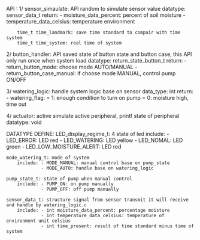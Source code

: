 API :
1/ sensor_simaulate:
  	API random to simulate sensor value
	datatype: sensor_data_t
	return: 
		- moisture_data_percent: percent of soil moisture
		- temperature_data_celsius: temperature environment

        time_t time_landmark: save time standard to compair with time system
        time_t time_system: real time of system

2/ button_handler:
    API saved state of button state and button case, this API only run once when system load
	datatype: return_state_button_t
	return:
		- return_button_mode: choose mode AUTO/MANUAL
		- return_button_case_manual: if choose mode MANUAL, control pump ON/OFF

3/ watering_logic:
    handle system logic base on sensor
    data_type: int
    return: 
        - watering_flag: = 1: enough condition to turn on pump
                         = 0: moisture high, time out

4/ actuator:
	active simulate active peripheral, printf state of peripheral
	datatype: void


DATATYPE DEFINE:
    LED_display_regime_t: 4 state of led
        include: - LED_ERROR: LED red
	             - LED_WATERING: LED yellow
	             - LED_NOMAL: LED green
	             - LED_LOW_MOISTURE_ALERT: LED red

    mode_watering_t: mode of system
        include: - MODE_MANUAL: manual control base on pump_state 
                 - MODE_AUTO: handle base on watering_logic

    pump_state_t: state of pump when manual control
        include: - PUMP_ON: on pump manually
                 - PUMP_OFF: off pump manually

    sensor_data_t: structure signal from sensor transmit it will receive and handle by watering_logic.c
        include: - int moisture_data_percent: percentage moisture
	             - int temperature_data_celsius: temperature of environment unit celsius
	             - int time_present: result of time standard minus time of system